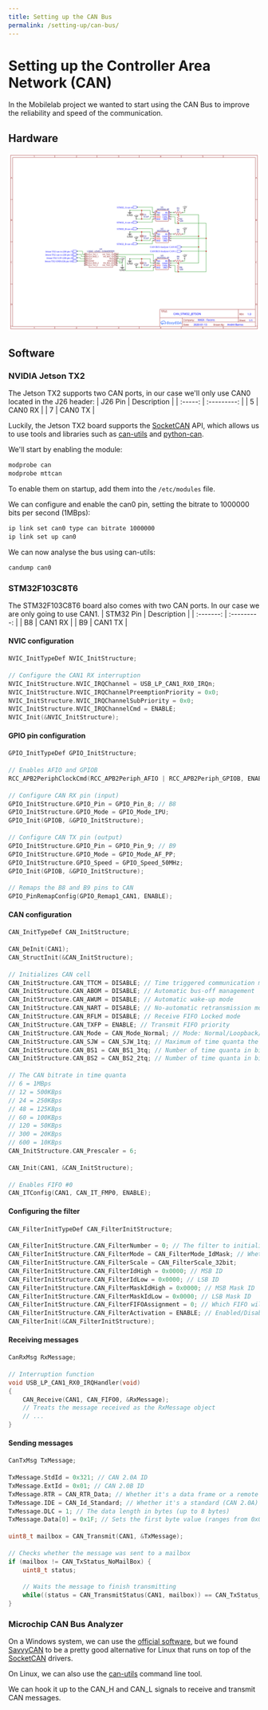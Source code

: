 ```yaml
---
title: Setting up the CAN Bus
permalink: /setting-up/can-bus/
---
```


# Setting up the Controller Area Network (CAN)

In the Mobilelab project we wanted to start using the CAN Bus to improve the reliability and speed of the communication.

## Hardware
![Hardware Schematic](img/schematic-can.svg)

## Software
### NVIDIA Jetson TX2
The Jetson TX2 supports two CAN ports, in our case we'll only use CAN0 located in the J26 header:
| J26 Pin | Description |
| :-----: | :---------: |
|       5 | CAN0 RX     |
|       7 | CAN0 TX     |

Luckily, the Jetson TX2 board supports the [SocketCAN](https://en.wikipedia.org/wiki/SocketCAN) API, which allows us to use tools and libraries such as [can-utils](https://github.com/linux-can/can-utils) and [python-can](https://github.com/hardbyte/python-can).

We'll start by enabling the module:
```bash
modprobe can
modprobe mttcan
```
To enable them on startup, add them into the `/etc/modules` file.

We can configure and enable the can0 pin, setting the bitrate to 1000000 bits per second (1MBps):
```bash
ip link set can0 type can bitrate 1000000
ip link set up can0
```

We can now analyse the bus using can-utils:
```bash
candump can0
```

### STM32F103C8T6

The STM32F103C8T6 board also comes with two CAN ports. In our case we are only going to use CAN1.
| STM32 Pin | Description |
| :-------: | :---------: |
|        B8 | CAN1 RX     |
|        B9 | CAN1 TX     |


#### NVIC configuration
```c
NVIC_InitTypeDef NVIC_InitStructure;

// Configure the CAN1 RX interruption
NVIC_InitStructure.NVIC_IRQChannel = USB_LP_CAN1_RX0_IRQn;
NVIC_InitStructure.NVIC_IRQChannelPreemptionPriority = 0x0;
NVIC_InitStructure.NVIC_IRQChannelSubPriority = 0x0;
NVIC_InitStructure.NVIC_IRQChannelCmd = ENABLE;
NVIC_Init(&NVIC_InitStructure);
```

#### GPIO pin configuration
```c
GPIO_InitTypeDef GPIO_InitStructure;

// Enables AFIO and GPIOB
RCC_APB2PeriphClockCmd(RCC_APB2Periph_AFIO | RCC_APB2Periph_GPIOB, ENABLE);

// Configure CAN RX pin (input)
GPIO_InitStructure.GPIO_Pin = GPIO_Pin_8; // B8
GPIO_InitStructure.GPIO_Mode = GPIO_Mode_IPU;
GPIO_Init(GPIOB, &GPIO_InitStructure);

// Configure CAN TX pin (output)
GPIO_InitStructure.GPIO_Pin = GPIO_Pin_9; // B9
GPIO_InitStructure.GPIO_Mode = GPIO_Mode_AF_PP;
GPIO_InitStructure.GPIO_Speed = GPIO_Speed_50MHz;
GPIO_Init(GPIOB, &GPIO_InitStructure);

// Remaps the B8 and B9 pins to CAN
GPIO_PinRemapConfig(GPIO_Remap1_CAN1, ENABLE);
```

#### CAN configuration
```c
CAN_InitTypeDef CAN_InitStructure;

CAN_DeInit(CAN1);
CAN_StructInit(&CAN_InitStructure);

// Initializes CAN cell
CAN_InitStructure.CAN_TTCM = DISABLE; // Time triggered communication mode
CAN_InitStructure.CAN_ABOM = DISABLE; // Automatic bus-off management
CAN_InitStructure.CAN_AWUM = DISABLE; // Automatic wake-up mode
CAN_InitStructure.CAN_NART = DISABLE; // No-automatic retransmission mode
CAN_InitStructure.CAN_RFLM = DISABLE; // Receive FIFO Locked mode
CAN_InitStructure.CAN_TXFP = ENABLE; // Transmit FIFO priority
CAN_InitStructure.CAN_Mode = CAN_Mode_Normal; // Mode: Normal/Loopback/Silent/SilentLoopback
CAN_InitStructure.CAN_SJW = CAN_SJW_1tq; // Maximum of time quanta the hardware can shorten/lengthen a bit to resync
CAN_InitStructure.CAN_BS1 = CAN_BS1_3tq; // Number of time quanta in bit segment 1
CAN_InitStructure.CAN_BS2 = CAN_BS2_2tq; // Number of time quanta in bit segment 2

// The CAN bitrate in time quanta
// 6 = 1MBps
// 12 = 500KBps
// 24 = 250KBps
// 48 = 125KBps
// 60 = 100KBps
// 120 = 50KBps
// 300 = 20KBps
// 600 = 10KBps
CAN_InitStructure.CAN_Prescaler = 6;

CAN_Init(CAN1, &CAN_InitStructure);

// Enables FIFO #0
CAN_ITConfig(CAN1, CAN_IT_FMP0, ENABLE);
```

#### Configuring the filter
```c
CAN_FilterInitTypeDef CAN_FilterInitStructure;

CAN_FilterInitStructure.CAN_FilterNumber = 0; // The filter to initialize (ranges from 0 to 13)
CAN_FilterInitStructure.CAN_FilterMode = CAN_FilterMode_IdMask; // Whether it's an identifier mask or a list of identifiers
CAN_FilterInitStructure.CAN_FilterScale = CAN_FilterScale_32bit;
CAN_FilterInitStructure.CAN_FilterIdHigh = 0x0000; // MSB ID
CAN_FilterInitStructure.CAN_FilterIdLow = 0x0000; // LSB ID
CAN_FilterInitStructure.CAN_FilterMaskIdHigh = 0x0000; // MSB Mask ID
CAN_FilterInitStructure.CAN_FilterMaskIdLow = 0x0000; // LSB Mask ID
CAN_FilterInitStructure.CAN_FilterFIFOAssignment = 0; // Which FIFO will be assigned
CAN_FilterInitStructure.CAN_FilterActivation = ENABLE; // Enabled/Disabled
CAN_FilterInit(&CAN_FilterInitStructure);
```

#### Receiving messages
```c
CanRxMsg RxMessage;

// Interruption function
void USB_LP_CAN1_RX0_IRQHandler(void)
{
    CAN_Receive(CAN1, CAN_FIFO0, &RxMessage);
    // Treats the message received as the RxMessage object
    // ...
}
```

#### Sending messages
```c
CanTxMsg TxMessage;

TxMessage.StdId = 0x321; // CAN 2.0A ID
TxMessage.ExtId = 0x01; // CAN 2.0B ID
TxMessage.RTR = CAN_RTR_Data; // Whether it's a data frame or a remote frame
TxMessage.IDE = CAN_Id_Standard; // Whether it's a standard (CAN 2.0A) ID or an extended (CAN 2.0B) ID
TxMessage.DLC = 1; // The data length in bytes (up to 8 bytes)
TxMessage.Data[0] = 0x1F; // Sets the first byte value (ranges from 0x0 to 0xFF)

uint8_t mailbox = CAN_Transmit(CAN1, &TxMessage);

// Checks whether the message was sent to a mailbox
if (mailbox != CAN_TxStatus_NoMailBox) {
    uint8_t status;

    // Waits the message to finish transmitting
    while((status = CAN_TransmitStatus(CAN1, mailbox)) == CAN_TxStatus_Pending);
}
```


### Microchip CAN Bus Analyzer
On a Windows system, we can use the [official software](https://www.microchip.com/DevelopmentTools/ProductDetails/PartNO/APGDT002), but we found [SavvyCAN](https://www.savvycan.com/) to be a pretty good alternative for Linux that runs on top of the [SocketCAN](www.kernel.org/doc/html/v4.17/networking/can.html) drivers.

On Linux, we can also use the [can-utils](https://github.com/linux-can/can-utils) command line tool.

We can hook it up to the CAN_H and CAN_L signals to receive and transmit CAN messages.
